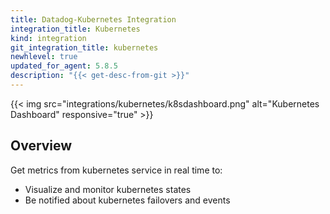 ```yaml
---
title: Datadog-Kubernetes Integration
integration_title: Kubernetes
kind: integration
git_integration_title: kubernetes
newhlevel: true
updated_for_agent: 5.8.5
description: "{{< get-desc-from-git >}}"
---
```


{{< img src="integrations/kubernetes/k8sdashboard.png" alt="Kubernetes Dashboard" responsive="true" >}}

## Overview

Get metrics from kubernetes service in real time to:

* Visualize and monitor kubernetes states
* Be notified about kubernetes failovers and events
